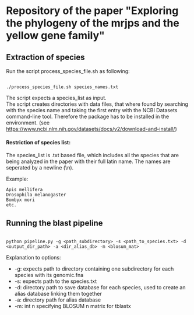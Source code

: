 # Repository of the paper "Exploring the phylogeny of the mrjps and the yellow gene family"

## Extraction of species

Run the script process_species_file.sh as following: 

```shell

./process_species_file.sh species_names.txt

```
The script expects a species_list as input.  
The script creates directories with data files, that where found by searching with the species name and taking the first entry with the NCBI Datasets command-line tool. Therefore the package has to be installed in the environment. (see https://www.ncbi.nlm.nih.gov/datasets/docs/v2/download-and-install/)  
  
#### Restriction of species list: 

The species_list is .txt based file, which includes all the species that are being analyzed in the paper with their full latin name. The names are seperated by a newline (\n).

Example: 

```shell
Apis mellifera
Drosophila melanogaster
Bombyx mori
etc. 

```



## Running the blast pipeline

```shell

python pipeline.py -g <path_subdirectory> -s <path_to_species.txt> -d <output_dir_path> -a <dir_alias_db> -m <blosum_mat>

```
Explanation to options: 
- -g: expects path to directory containing one subdirectory for each species with its genomic.fna  
- -s: expects path to the species.txt  
- -d: directory path to save database for each species, used to create an alias database linking them together  
- -a: directory path for alias database  
- -m: int n specifying BLOSUM n matrix for tblastx  
